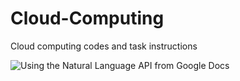 # Cloud-Computing
Cloud computing codes and task instructions


![Using the Natural Language API from Google Docs](https://github.com/avinashvermaaa/Cloud-Computing/assets/105039208/a3ffe463-b11d-4300-baf3-6174b449cc51)
